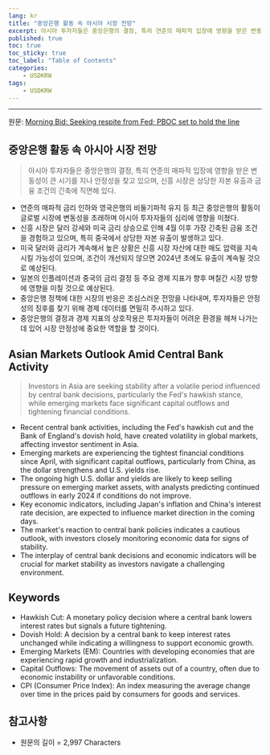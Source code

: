 ```yaml
---
lang: kr
title: "중앙은행 활동 속 아시아 시장 전망"
excerpt: 아시아 투자자들은 중앙은행의 결정, 특히 연준의 매파적 입장에 영향을 받은 변동성이 큰 시기를 지나 안정성을 찾고 있으며, 신흥 시장은 상당한 자본 유출과 금융 조건의 긴축에 직면해 있다.
published: true
toc: true
toc_sticky: true
toc_label: "Table of Contents"
categories:
    - USDKRW
tags:
    - USDKRW
---
```


---

  원문: [Morning Bid: Seeking respite from Fed; PBOC set to hold the line](https://www.investing.com/news/economy-news/morning-bid-seeking-respite-from-fed-pboc-set-to-hold-the-line-3783359)

## 중앙은행 활동 속 아시아 시장 전망

> 아시아 투자자들은 중앙은행의 결정, 특히 연준의 매파적 입장에 영향을 받은 변동성이 큰 시기를 지나 안정성을 찾고 있으며, 신흥 시장은 상당한 자본 유출과 금융 조건의 긴축에 직면해 있다.


- 연준의 매파적 금리 인하와 영국은행의 비둘기파적 유지 등 최근 중앙은행의 활동이 글로벌 시장에 변동성을 초래하며 아시아 투자자들의 심리에 영향을 미쳤다.
- 신흥 시장은 달러 강세와 미국 금리 상승으로 인해 4월 이후 가장 긴축된 금융 조건을 경험하고 있으며, 특히 중국에서 상당한 자본 유출이 발생하고 있다.
- 미국 달러와 금리가 계속해서 높은 상황은 신흥 시장 자산에 대한 매도 압력을 지속시킬 가능성이 있으며, 조건이 개선되지 않으면 2024년 초에도 유출이 계속될 것으로 예상된다.
- 일본의 인플레이션과 중국의 금리 결정 등 주요 경제 지표가 향후 며칠간 시장 방향에 영향을 미칠 것으로 예상된다.
- 중앙은행 정책에 대한 시장의 반응은 조심스러운 전망을 나타내며, 투자자들은 안정성의 징후를 찾기 위해 경제 데이터를 면밀히 주시하고 있다.
- 중앙은행의 결정과 경제 지표의 상호작용은 투자자들이 어려운 환경을 헤쳐 나가는 데 있어 시장 안정성에 중요한 역할을 할 것이다.

## Asian Markets Outlook Amid Central Bank Activity

> Investors in Asia are seeking stability after a volatile period influenced by central bank decisions, particularly the Fed's hawkish stance, while emerging markets face significant capital outflows and tightening financial conditions.


- Recent central bank activities, including the Fed's hawkish cut and the Bank of England's dovish hold, have created volatility in global markets, affecting investor sentiment in Asia.
- Emerging markets are experiencing the tightest financial conditions since April, with significant capital outflows, particularly from China, as the dollar strengthens and U.S. yields rise.
- The ongoing high U.S. dollar and yields are likely to keep selling pressure on emerging market assets, with analysts predicting continued outflows in early 2024 if conditions do not improve.
- Key economic indicators, including Japan's inflation and China's interest rate decision, are expected to influence market direction in the coming days.
- The market's reaction to central bank policies indicates a cautious outlook, with investors closely monitoring economic data for signs of stability.
- The interplay of central bank decisions and economic indicators will be crucial for market stability as investors navigate a challenging environment.

## Keywords

- Hawkish Cut: A monetary policy decision where a central bank lowers interest rates but signals a future tightening.
- Dovish Hold: A decision by a central bank to keep interest rates unchanged while indicating a willingness to support economic growth.
- Emerging Markets (EM): Countries with developing economies that are experiencing rapid growth and industrialization.
- Capital Outflows: The movement of assets out of a country, often due to economic instability or unfavorable conditions.
- CPI (Consumer Price Index): An index measuring the average change over time in the prices paid by consumers for goods and services.

## 참고사항

- 원문의 길이 = 2,997 Characters

